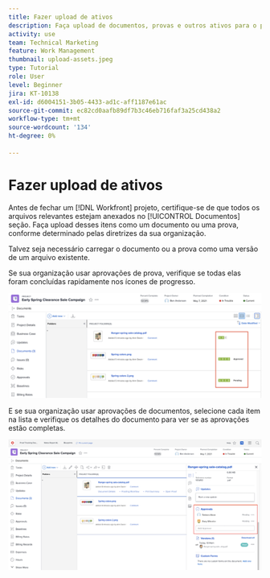 ```yaml
---
title: Fazer upload de ativos
description: Faça upload de documentos, provas e outros ativos para o projeto antes de fechá-lo para garantir que todos os dados relevantes estejam associados ao projeto.
activity: use
team: Technical Marketing
feature: Work Management
thumbnail: upload-assets.jpeg
type: Tutorial
role: User
level: Beginner
jira: KT-10138
exl-id: d6004151-3b05-4433-ad1c-aff1187e61ac
source-git-commit: ec82cd0aafb89df7b3c46eb716faf3a25cd438a2
workflow-type: tm+mt
source-wordcount: '134'
ht-degree: 0%

---
```


# Fazer upload de ativos

Antes de fechar um [!DNL Workfront] projeto, certifique-se de que todos os arquivos relevantes estejam anexados no [!UICONTROL Documentos] seção. Faça upload desses itens como um documento ou uma prova, conforme determinado pelas diretrizes da sua organização.

Talvez seja necessário carregar o documento ou a prova como uma versão de um arquivo existente.

Se sua organização usar aprovações de prova, verifique se todas elas foram concluídas rapidamente nos ícones de progresso.

![Página Documentos mostrando ícones de progresso da prova](assets/planner-fund-proof-progress-icons.png)

E se sua organização usar aprovações de documentos, selecione cada item na lista e verifique os detalhes do documento para ver se as aprovações estão completas.

![Resumo lateral na página Documentos mostrando a aprovação do documento](assets/planner-fund-document-approval.png)

<!---
learn more urls
Create proofs
Add new documents to Workfront
--->
